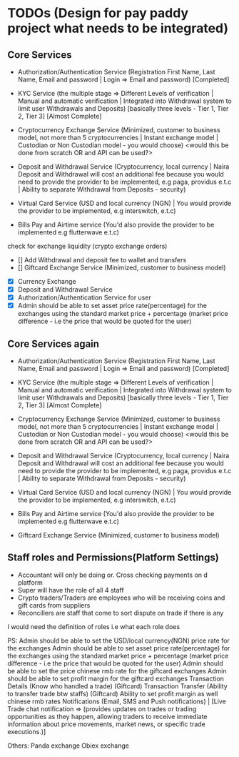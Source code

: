 # TODOs (Design for pay paddy project what needs to be integrated)

## Core Services

- Authorization/Authentication Service (Registration First Name, Last Name, Email and password | Login => Email and password) [Completed]

- KYC Service (the multiple stage => Different Levels of verification | Manual and automatic verification | Integrated into Withdrawal system to limit user Withdrawals and Deposits) [basically three levels - Tier 1, Tier 2, Tier 3] [Almost Complete]

- Cryptocurrency Exchange Service (Minimized, customer to business model, not more than 5 cryptocurrencies | Instant exchange model | Custodian or Non Custodian model - you would choose) <would this be done from scratch OR and API can be used?>

- Deposit and Withdrawal Service (Cryptocurrency, local currency | Naira Deposit and Withdrawal will cost an additional fee because you would need to provide the provider to be implemented, e.g paga, providus e.t.c | Ability to separate Withdrawal from Deposits - security)

- Virtual Card Service (USD and local currency (NGN) | You would provide the provider to be implemented, e.g interswitch, e.t.c)

- Bills Pay and Airtime service (You'd also provide the provider to be implemented e.g flutterwave e.t.c)

check for exchange liquidity (crypto exchange orders)

- [] Add Withdrawal and deposit fee to wallet and transfers
- [] Giftcard Exchange Service (Minimized, customer to business model)
- [x] Currency Exchange
- [x] Deposit and Withdrawal Service
- [x] Authorization/Authentication Service for user
- [x] Admin should be able to set asset price rate(percentage) for the exchanges using the standard market price + percentage (market price difference - i.e the price that would be quoted for the user)

## Core Services again

- Authorization/Authentication Service (Registration First Name, Last Name, Email and password | Login => Email and password) [Completed]

- KYC Service (the multiple stage => Different Levels of verification | Manual and automatic verification | Integrated into Withdrawal system to limit user Withdrawals and Deposits) [basically three levels - Tier 1, Tier 2, Tier 3] [Almost Complete]

- Cryptocurrency Exchange Service (Minimized, customer to business model, not more than 5 cryptocurrencies | Instant exchange model | Custodian or Non Custodian model - you would choose) <would this be done from scratch OR and API can be used?>

- Deposit and Withdrawal Service (Cryptocurrency, local currency | Naira Deposit and Withdrawal will cost an additional fee because you would need to provide the provider to be implemented, e.g paga, providus e.t.c | Ability to separate Withdrawal from Deposits - security)

- Virtual Card Service (USD and local currency (NGN) | You would provide the provider to be implemented, e.g interswitch, e.t.c)

- Bills Pay and Airtime service (You'd also provide the provider to be implemented e.g flutterwave e.t.c)
- Giftcard Exchange Service (Minimized, customer to business model)

## Staff roles and Permissions(Platform Settings)

- Accountant will only be doing or. Cross checking payments on d platform
- Super will have the role of all 4 staff
- Crypto traders/Traders are employees who will be receiving coins and gift cards from suppliers
- Reconcillers are staff that come to sort dispute on trade if there is any

I would need the definition of roles i.e what each role does

PS:
Admin should be able to set the USD/local currency(NGN) price rate for the exchanges
Admin should be able to set asset price rate(percentage) for the exchanges using the standard market price + percentage (market price difference - i.e the price that would be quoted for the user)
Admin should be able to set the price chinese rmb rate for the giftcard exchanges
Admin should be able to set profit margin for the giftcard exchanges
Transaction Details (Know who handled a trade) (Giftcard)
Transaction Transfer (Ability to transfer trade btw staffs) (Giftcard)
Ability to set profit margin as well chinese rmb rates
Notifications (Email, SMS and Push notifications) | [Live Trade chat notification => (provides updates on trades or trading opportunities as they happen, allowing traders to receive immediate information about price movements, market news, or specific trade executions.)]

Others:
Panda exchange
Obiex exchange
